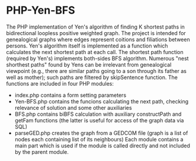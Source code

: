 # PHP-Yen-BFS
The PHP implementation of Yen's algorithm of finding K shortest paths in bidirectional loopless positive weighted graph.
The project is intended for genealogical graphs where edges represent coitions and filiations between persons.
Yen's algorithm itself is implemented as a function which calculates the next shortest path at each call.
The shortest path function (required by Yen's) implements both-sides BFS algorithm.
Numerous "nest shorthest paths" found by Yens can be irrelevant from genealogical viewpoint (e.g., there are similar paths going to a son through its father as well as mother); such paths are filtered by skipSentence function.
The functions are included in four PHP modules:
- index.php contains a form setting parameters
- Yen-BFS.php contains the funcions calculating the next path, checking relevance of solution and some other auxiliaries
- BFS.php contains biBFS calculation with auxiliary constructPath and getFam functions (the latter is useful for access of the graph data via SQL)
- parseGED.php creates the graph from a GEDCOM file (graph is a list of nodes each containing list of its neighbours)
Each module contains a main part which is used if the module is called directly and not included by the parent module.
